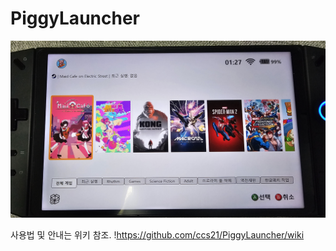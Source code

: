 # PiggyLauncher
![](https://github.com/ccs21/PiggyLauncher/blob/main/img/piggylauncher.jpg)

사용법 및 안내는 위키 참조.
!https://github.com/ccs21/PiggyLauncher/wiki

